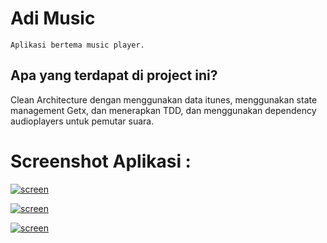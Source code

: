 # Adi Music

    Aplikasi bertema music player.

## Apa yang terdapat di project ini?

Clean Architecture dengan menggunakan data itunes, menggunakan state management Getx, dan menerapkan TDD, dan menggunakan dependency audioplayers untuk pemutar suara.

# Screenshot Aplikasi :

[![screen](https://i.postimg.cc/RJn9k0vp/Screenshot-2023-03-30-09-43-22-80-0a09f79d007b1066e9d32afd881a1742.jpg)](https://github.com/kazuiains/AdiMusic)

[![screen](https://i.postimg.cc/34qYfGQD/Screenshot-2023-03-30-09-43-27-41-0a09f79d007b1066e9d32afd881a1742.jpg)](https://github.com/kazuiains/AdiMusic)

[![screen](https://i.postimg.cc/5Yyfm3TV/Screenshot-2023-03-30-09-43-32-83-0a09f79d007b1066e9d32afd881a1742.jpg)](https://github.com/kazuiains/AdiMusic)
